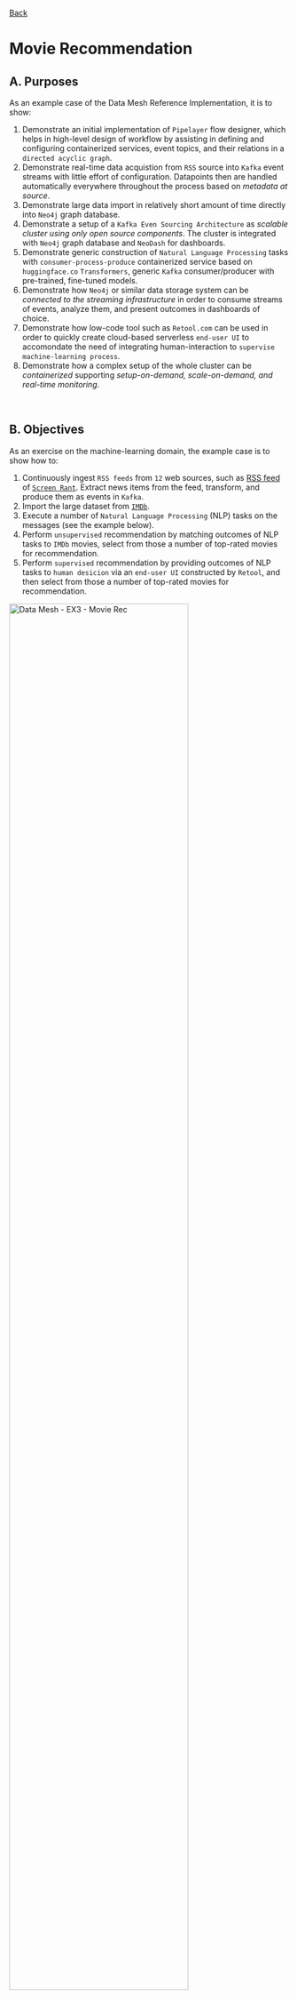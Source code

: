 [Back](../README.md)

# Movie Recommendation

## A. Purposes

As an example case of the Data Mesh Reference Implementation, it is to show:
1. Demonstrate an initial implementation of `Pipelayer` flow designer, which helps in high-level design of workflow by assisting in defining and configuring containerized services, event topics, and their relations in a `directed acyclic graph`.
2. Demonstrate real-time data acquistion from `RSS` source into `Kafka` event streams with little effort of configuration. Datapoints then are handled automatically everywhere throughout the process based on *metadata at source*.
3. Demonstrate large data import in relatively short amount of time directly into `Neo4j` graph database. 
4. Demonstrate a setup of a `Kafka Even Sourcing Architecture` as *scalable cluster using only open source components*. The cluster is integrated with `Neo4j` graph database and `NeoDash` for dashboards.
5. Demonstrate generic construction of `Natural Language Processing` tasks with `consumer-process-produce` containerized service based on `huggingface.co` `Transformers`, generic `Kafka` consumer/producer with pre-trained, fine-tuned  models.
6. Demonstrate how `Neo4j` or similar data storage system can be *connected to the streaming infrastructure* in order to consume streams of events, analyze them, and present outcomes in dashboards of choice.
7. Demonstrate how low-code tool such as `Retool.com` can be used in order to quickly create cloud-based serverless `end-user UI` to accomondate the need of integrating human-interaction to `supervise machine-learning process`.
8. Demonstrate how a complex setup of the whole cluster can be *containerized* supporting *setup-on-demand, scale-on-demand, and real-time monitoring*.

&nbsp;

## B. Objectives

As an exercise on the machine-learning domain, the example case is to show how to:
1. Continuously ingest `RSS feeds` from `12` web sources, such as [RSS feed](https://screenrant.com/feed/) of [`Screen Rant`](https://screenrant.com). Extract news items from the feed, transform, and produce them as events in `Kafka`.
2. Import the large dataset from [`IMDb`](https://www.imdb.com).
3. Execute a number of `Natural Language Processing` (NLP) tasks on the messages (see the example below).
4. Perform `unsupervised` recommendation by matching outcomes of NLP tasks to `IMDb` movies, select from those a number of top-rated movies for recommendation.
5. Perform `supervised` recommendation by providing outcomes of NLP tasks to `human desicion` via an `end-user UI` constructed by `Retool`, and then select from those a number of top-rated movies for recommendation.

<img src="../img/Data Mesh - EX3 - Movie Rec.png" alt="Data Mesh - EX3 - Movie Rec" width="80%"/>

**An example in details**

Excerpt from this news [First 'Joker: Folie à Deux' Image of Lady Gaga's Harley Quinn](https://collider.com/joker-2-image-lady-gaga-joaquin-phoenix/):
```
Who says Valentine's Day can't have some jokes?
Director Todd Phillips took to Instagram to unveil the first look at Lady Gaga in the sequel Joker: Folie à Deux.
While her role is currently under wraps, all signs appear to point to the multi-hyphenate portraying iconic DC character Harley Quinn.
The Joker sequel is set to release on October 4, 2024.
Gaga isn't alone in the image, which sees the return of Joaquin Phoenix's Arthur Fleck/Joker.
He's complete in marred clown makeup and clearly happy to be in the embrace of her character.
Plot details are not known at the moment.
However, this image appears to correlate with Harley Quinn's origin as Joker's psychiatrist in Arkham Asylum, the presumed location for the sequel.
The ending of Joker found Arthur having his way in the famed Gotham facility.
```

Outcomes of a number of different `NLP` tasks, produced by [`huggingface`](https://huggingface.co) `pipelines`.

*Task 1 - Summarize the news in a few sentences*

```bash
Todd Phillips took to Instagram to unveil the first look at Lady Gaga in the sequel Joker: Folie à Deux. All signs appear to point to the multi-hyphenate portraying iconic DC character Harley Quinn. The Joker sequel is set to release on October 4, 2024.
```

*Task 2 - What is the news about: education, politics, business, health, sport, or movie?*

```bash
                                            sequence     labels    scores
0  Who says Valentine's Day can't have some jokes...      movie  0.551902
1  Who says Valentine's Day can't have some jokes...      sport  0.205439
2  Who says Valentine's Day can't have some jokes...   business  0.103893
3  Who says Valentine's Day can't have some jokes...     health  0.084764
4  Who says Valentine's Day can't have some jokes...  education  0.027428
5  Who says Valentine's Day can't have some jokes...   politics  0.026575
```

*Task 3 - What named entities (people, date, organization, location, etc) mentioned in the news?*

```bash
   entity_group     score                  word  start  end
0          MISC  0.996852     Valentine ' s Day      9   24
1           PER  0.999712         Todd Phillips     57   70
2          MISC  0.594972                 Insta     79   84
3           PER  0.998348             Lady Gaga    117  126
4          MISC  0.986863  Joker : Folie à Deux    141  160
5           ORG  0.971730                    DC    270  272
6           PER  0.995922          Harley Quinn    283  295
7          MISC  0.983769                 Joker    301  306
8           PER  0.999261                  Gaga    352  356
9           PER  0.999269       Joaquin Phoenix    408  423
10          PER  0.970964          Arthur Fleck    426  438
11          PER  0.996184                 Joker    439  444
12          PER  0.998973          Harley Quinn    628  640
13          PER  0.991769                 Joker    653  658
14          LOC  0.992751         Arkham Asylum    677  690
15         MISC  0.767194                 Joker    744  749
16          PER  0.999083                Arthur    756  762
17          LOC  0.997191                Gotham    791  797
```

*Task 4 - Answering the question "What movie is in the news?"*

```bash
score  start  end               answer
0  0.938275    141  160  Joker: Folie à Deux
```

*Task 5 - Answering the question "Who is the director of the movie?"*
```bash
      score  start  end         answer
0  0.984972     57   70  Todd Phillips
```

*Task 6 - Answering the question "Who plays the main villain of the movie?"*

```bash
      score  start  end        answer
0  0.334782    283  295  Harley Quinn
```

&nbsp;

## C. Architecture Overview

<img src="../img/Data Mesh - EX3 - Architecture Overview.png" alt="Data Mesh - EX3 - Architecture Overview" width="80%"/>

&nbsp;

## D. Pipelayer flow designer

A `Pipelayer` is designed with [ReactFlow](https://reactflow.dev), which is tool that allows:
+ visual design of the data streams between the components of the `Kafka Cluster` and the `NLP Cluster`.
+ providing configuration files for the components in order to connect to `Kafka` data streaming infrastructure as well as to customize the generic `NLP task`.
+ keep the whole visual design and its configuration parameters in a `json` file for later purposes such as easy reloading, management, and monitoring.

The graphical layout of the dataflows of this example case (without the supervise learning subgraph)

<img src="../img/pipelayer-movie-rec.png" alt="Pipelayer - Example Case 3" width="80%"/>

<details>
<summary>For more details ...</summary>
<p>

`Pipelayer` follows the ideas of [Confluent Stream Designer](https://docs.confluent.io/cloud/current/stream-designer/index.html), but provide more extensive capabilities to design, manage, and monitor the data streams.

How to configure a `Kafka` topic:
<img src="../img/pipelayer-kafka-topic.png" alt="Pipelayer - Kafka topic" width="80%"/>

How to configure a `NLP task`:
<img src="../img/pipelayer-nlp-task.png" alt="Pipelayer - NLP task" width="80%"/>

Exported configuration as `json`:
<img src="../img/pipelayer-json-config.png" alt="Pipelayer - JSON config" width="80%"/>

</p>
</details>

&nbsp;

## E. Real-time Screen Rant RSS feed

Integration of an instance of `FilePulse Source Connector` for `XML files` that enables capture of daily news from `12` web sources, selected from [Top 100 Movie RSS Feeds](https://blog.feedspot.com/movie_rss_feeds/):

1. [Little White Lies](https://lwlies.com)
2. [Screen Rant](https://screenrant.com)
3. [CommingSoon.net](https://www.comingsoon.net)
4. [Collider](https://collider.com)
5. [ScreenCrush](https://screencrush.com)
6. [JoBlo.com](https://www.joblo.com)
7. [Box Office Worldwide](https://boxofficeworldwide.com)
8. [The Hollywood Reporter](https://www.hollywoodreporter.com)
9. [/Film](https://feeds.feedburner.com)
10. [Film Daily](https://filmdaily.co)
11. [Dark Horizons](https://www.darkhorizons.com)
12. [FirstShowing.net](https://www.firstshowing.net)

One of these, [`Screenrant`](https://screenrant.com) Screen Rant - headquartered in Ogden, Utah, US - is arguably one of the most visited, non-corporate-owned movie and TV news sites online. We cover the hot topics that movie and TV fans are looking for. Our readers are influencers in the movie and TV category: people others come to for recommendations on what to watch on TV and go see at the movies.  

Its (bi-)hourly feed [Screen Rant RSS Feed](https://screenrant.com/feed/) followed by 2M+ `Facebookers`, 246K+ `Twitters`. The feed contains approx. 100 latest news called `item` in `XML format`, with an example as below:
```xml
<item>
  <title>
    <![CDATA[
      Every Family Member Of Discovery’s Michael Burnham In Star Trek
    ]]>
  </title>
  <link>
    https://screenrant.com/star-trek-discovery-michael-burnham-family-members/
  </link>
  <dc:creator>
    <![CDATA[ John Orquiola ]]>
  </dc:creator>
  <enclosure url="https://static1.srcdn.com/wordpress/wp-content/uploads/2023/02/every-family-member-of-discovery-s-michael-burnham-in-star-trek.jpg" length="656" type="image/jpeg"/>
  <category>
    <![CDATA[ TV ]]>
  </category>
  <category>
    <![CDATA[ star trek discovery ]]>
  </category>
  <category>
    <![CDATA[ Star Trek ]]>
  </category>
  <description>
    <![CDATA[
    Star Trek: Discovery's Captain Michael Burnham is a member of two families and she has relatives in two different eras of Star Trek.
    ]]>
  </description>
  <content:encoded>
    <![CDATA[
      <p>Captain Michael Burnham (Sonequa Martin-Green) in <a href="https://screenrant.com/tag/star-trek-discovery/"><em><strong>Star Trek: Discovery</strong></em></a> is fortunate to be part of two families in two different eras. Burnham is <em>Discovery</em>&#39;s central character, and the focus on Michael as the primary lead distinguishes <em>Discovery </em>from other Star Trek series. In turn, Michael&#39;s rich backstory is supported by multiple parental figures, siblings, and a couple of notable love affairs with Lt. Ash Tyler (Shazad Latif) and Cleveland Booker (David Ajala).</p>
    ]]>
  </content:encoded>
  <pubDate>Mon, 20 Feb 2023 18:40:14 GMT</pubDate>
  <guid isPermaLink="true">
    https://screenrant.com/star-trek-discovery-michael-burnham-family-members/
  </guid>
</item>
```

Our purpose is to capture, extract, and transform it into the format show below,
```json
{
  "title":"Every Family Member Of Discovery’s Michael Burnham In Star Trek",
  "link":"https://screenrant.com/star-trek-discovery-michael-burnham-family-members/",
  "creator":"John Orquiola",
  "enclosure_url":"https://static1.srcdn.com/wordpress/wp-content/uploads/2023/02/every-family-member-of-discovery-s-michael-burnham-in-star-trek.jpg",
  "category":{"array":["TV","star trek discovery","Star Trek"]},
  "description":"Star Trek: Discovery's Captain Michael Burnham is a member of two families and she has relatives in two different eras of Star Trek.",
  "content":"<p>Captain Michael Burnham (Sonequa Martin-Green) in <a href=\"https://screenrant.com/tag/star-trek-discovery/\"><em><strong>Star Trek: Discovery</strong></em></a> is fortunate to be part of two families in two different eras. Burnham is <em>Discovery</em>&#39;s central character, and the focus on Michael as the primary lead distinguishes <em>Discovery </em>from other Star Trek series. In turn, Michael&#39;s rich backstory is supported by multiple parental figures, siblings, and a couple of notable love affairs with Lt. Ash Tyler (Shazad Latif) and Cleveland Booker (David Ajala).</p>",
  "pub_date":"Mon, 20 Feb 2023 18:40:14 GMT"
}
```

and later post-process all properties to gain `named entities`, clustering based on `categories`, and many other.
In addition `description` and `content` tags can be used to extract:
- URL links to `tags` on [`Screenrant`](https://screenrant.com), which is a nice way to resolve `tags` to this `movie news`.
- Emphasis by HTML `<em>` tags to elevate content to higher relevancy.

<img src="../img/Data Mesh - EX3 - ScreenRant - IMDb.png" alt="Data Mesh - EX3 - ScreenRant & IMDb" width="80%"/>

<details>
<summary>Click here for more details.</summary>
<p>

1. A containerized `crontab` is created to run the [`download_current_rss.sh`](../scripts/utils/download/download_current_rss.sh):

```bash
*/30 * * * * /download_current_rss.sh boxofficeworldwide https://boxofficeworldwide.com/feed/
*/30 * * * * /download_current_rss.sh collider https://collider.com/feed/
*/30 * * * * /download_current_rss.sh comingsoon https://www.comingsoon.net/feed
*/30 * * * * /download_current_rss.sh darkhorizons https://www.darkhorizons.com/feed/
*/30 * * * * /download_current_rss.sh feedburner https://feeds.feedburner.com/slashfilm
*/30 * * * * /download_current_rss.sh filmdaily https://filmdaily.co/feed/
*/30 * * * * /download_current_rss.sh firstshowing https://www.firstshowing.net/feed/
*/30 * * * * /download_current_rss.sh hollywoodreporter https://www.hollywoodreporter.com/topic/movies/feed/
*/30 * * * * /download_current_rss.sh joblo https://www.joblo.com/feed/
*/30 * * * * /download_current_rss.sh lwlies https://lwlies.com/feed/
*/30 * * * * /download_current_rss.sh screenrush https://screencrush.com/feed/
*/5 * * * * /download_current_rss.sh screenrant https://screenrant.com/feed/
```
Note that except `Screen Rant`, every other feed is captured every `30` minutes.

All  feeds are downloaded into a mounted volume of the `cronjob` (Docker) service

```docker
  ####################
  # cronjob
  ####################
  cronjob: 
    ...
    volumes:
      - $PWD/kafka-ce/connect/data/filepulse/xml:/data
    ...
```

Note that all file names are formatted as `<entity>-rss-<timestamp>.xml`, here an example listing:

```bash
total 5680
drwxr-xrwx@ 32 nghia  staff    1024 12 Apr 18:00 .
drwxr-xrwx@  3 nghia  staff      96 12 Apr 13:52 ..
-rw-r--r--@  1 nghia  staff   30053 12 Apr 17:02 boxofficeworldwide-rss-1681333338.xml
-rw-r--r--@  1 nghia  staff   30053 12 Apr 18:00 boxofficeworldwide-rss-1681336800.xml
-rw-r--r--@  1 nghia  staff  269751 12 Apr 17:05 collider-rss-1681333501.xml
-rw-r--r--@  1 nghia  staff  268747 12 Apr 18:00 collider-rss-1681336800.xml
-rw-r--r--@  1 nghia  staff  102603 12 Apr 17:10 comingsoon-rss-1681333800.xml
-rw-r--r--@  1 nghia  staff  101457 12 Apr 18:00 comingsoon-rss-1681336800.xml
-rw-r--r--@  1 nghia  staff  121827 12 Apr 17:27 darkhorizons-rss-1681334819.xml
-rw-r--r--@  1 nghia  staff  121096 12 Apr 18:00 darkhorizons-rss-1681336800.xml
-rw-r--r--@  1 nghia  staff   66248 12 Apr 17:27 feedburner-rss-1681334819.xml
-rw-r--r--@  1 nghia  staff   72638 12 Apr 18:00 feedburner-rss-1681336800.xml
-rw-r--r--@  1 nghia  staff   49696 12 Apr 17:27 filmdaily-rss-1681334819.xml
-rw-r--r--@  1 nghia  staff   50066 12 Apr 18:00 filmdaily-rss-1681336800.xml
-rw-r--r--@  1 nghia  staff   79085 12 Apr 16:30 firstshowing-rss-1681331400.xml
-rw-r--r--@  1 nghia  staff   79071 12 Apr 17:36 firstshowing-rss-1681335413.xml
-rw-r--r--@  1 nghia  staff   79071 12 Apr 18:00 firstshowing-rss-1681336800.xml
-rw-r--r--@  1 nghia  staff   11446 12 Apr 16:35 hollywoodreporter-rss-1681331700.xml
-rw-r--r--@  1 nghia  staff   11446 12 Apr 17:36 hollywoodreporter-rss-1681335413.xml
-rw-r--r--@  1 nghia  staff   11446 12 Apr 18:00 hollywoodreporter-rss-1681336800.xml
-rw-r--r--@  1 nghia  staff   60122 12 Apr 16:40 joblo-rss-1681332000.xml
-rw-r--r--@  1 nghia  staff   58813 12 Apr 17:40 joblo-rss-1681335600.xml
-rw-r--r--@  1 nghia  staff   58813 12 Apr 18:00 joblo-rss-1681336800.xml
-rw-r--r--@  1 nghia  staff   74705 12 Apr 17:02 lwlies-rss-1681333338.xml
-rw-r--r--@  1 nghia  staff   74705 12 Apr 17:45 lwlies-rss-1681335900.xml
-rw-r--r--@  1 nghia  staff   74705 12 Apr 18:00 lwlies-rss-1681336800.xml
-rw-r--r--@  1 nghia  staff  248496 12 Apr 17:02 screenrant-rss-1681333338.xml
-rw-r--r--@  1 nghia  staff  249174 12 Apr 17:55 screenrant-rss-1681336500.xml
-rw-r--r--@  1 nghia  staff  249369 12 Apr 18:00 screenrant-rss-1681336800.xml
-rw-r--r--@  1 nghia  staff   45642 12 Apr 17:02 screenrush-rss-1681333338.xml
-rw-r--r--@  1 nghia  staff   45642 12 Apr 17:50 screenrush-rss-1681336200.xml
-rw-r--r--@  1 nghia  staff   45642 12 Apr 18:00 screenrush-rss-1681336800.xml
```

2. We use the [`FilePulse Source Connector`](https://streamthoughts.github.io/kafka-connect-file-pulse/) to read the `XML files` and ingest them into `Kafka` as follow.

First, we define an `in-line` generic `value schema` for all `XML <item>` tags in the feeds based on [this specification](https://streamthoughts.github.io/kafka-connect-file-pulse/docs/developer-guide/configuration/#defining-connect-record-schema):

```json
{
	"name": "screentrant_value",
	"type":"STRUCT",
	"fieldSchemas": {
		"link":{"type":"STRING", "isOptional":false},
		"pub_date":{"type":"STRING", "isOptional":false},
		"category":{"type":"ARRAY", "isOptional":true, "valueSchema": {"type": "STRING"}},
		"content":{"type":"STRING", "isOptional":false},
		"creator":{"type":"ARRAY", "isOptional":true, "valueSchema": {"type": "STRING"}},
		"description":{"type":"STRING", "isOptional":false},
		"title":{"type":"STRING", "isOptional":false}
	}
}
```

3. Then, the `Source Connector` is [defined in-line](../scripts/movie-rec/create_filepulse_connector.sh) as follow

```bash
curl -i -X PUT -H "Accept:application/json" -H  "Content-Type:application/json" \
  http://${connect_local_host}:${connect_port}/connectors/${connector}/config \
  -d '{
    "connector.class":"io.streamthoughts.kafka.connect.filepulse.source.FilePulseSourceConnector",
    "fs.listing.class":"io.streamthoughts.kafka.connect.filepulse.fs.LocalFSDirectoryListing",
    "fs.listing.directory.path":"/data/filepulse/xml",
    "fs.listing.filters":"io.streamthoughts.kafka.connect.filepulse.fs.filter.RegexFileListFilter",
    "fs.listing.interval.ms":10000,
    "fs.cleanup.policy.class": "io.streamthoughts.kafka.connect.filepulse.fs.clean.LogCleanupPolicy ",
    "file.filter.regex.pattern":".*\\.xml$",
    "offset.strategy":"name",
    "reader.xpath.expression":"/rss/channel/item",
    "reader.xpath.result.type":"NODESET",
    "reader.xml.force.array.on.fields":"category,creator",
    "reader.xml.parser.validating.enabled":true,
    "reader.xml.parser.namespace.aware.enabled":true,
    "filters":"content,pubDate,Exclude",
    "filters.content.type":"io.streamthoughts.kafka.connect.filepulse.filter.RenameFilter",
    "filters.content.field":"encoded",
    "filters.content.target":"content",
    "filters.pubDate.type":"io.streamthoughts.kafka.connect.filepulse.filter.RenameFilter",
    "filters.pubDate.field":"pubDate",
    "filters.pubDate.target":"pub_date",
    "filters.Exclude.type":"io.streamthoughts.kafka.connect.filepulse.filter.ExcludeFilter",
    "filters.Exclude.fields":"comments,commentRss,enclosure,guid,post-id,thumbnail",
    "topic":"'${topic}'",
    "tasks.file.status.storage.bootstrap.servers":"'${broker_internal_host}':'${broker_internal_port}'",
    "tasks.file.status.storage.topic":"connect-file-pulse-status",
    "tasks.reader.class":"io.streamthoughts.kafka.connect.filepulse.fs.reader.LocalXMLFileInputReader",
    "tasks.max": 1,
    "value.connect.schema":"{ \"name\": \"rss_value\", \"type\":\"STRUCT\", \"fieldSchemas\": { \"link\":{\"type\":\"STRING\", \"isOptional\":false}, \"pub_date\":{\"type\":\"STRING\", \"isOptional\":false}, \"category\": {\"type\":\"ARRAY\", \"isOptional\":true, \"valueSchema\": {\"type\": \"STRING\"}}, \"content\":{\"type\":\"STRING\", \"isOptional\":true}, \"creator\": {\"type\":\"ARRAY\", \"isOptional\":true, \"valueSchema\": {\"type\": \"STRING\"}}, \"description\":{\"type\":\"ARRAY\", \"isOptional\":true, \"valueSchema\": {\"type\": \"STRING\"}}, \"enclosure_url\":{\"type\":\"STRING\", \"isOptional\":true}, \"title\":{\"type\":\"STRING\", \"isOptional\":true} } }"
  }'
```

It is worth to mention that to extract a single `RSS` feed containing `100` `items` of movie news into 100 `Kafka` messages, an `XPath` to identify the items need to be defined in the configuration
```json
"reader.xpath.expression":"/rss/channel/item",
```

It is decided to obtains the results as `NODESET`, since each of the properties of an `item` can have attribute that is valueable, such as `url` for the `enclosure` `XML` tag, so the configuration has to be done accordingly:
```json
"reader.xpath.result.type":"NODESET",
```

Note that the `FilePulse` library convert `XML` tags with names in form `<part1>:<part2>` into `<part2>`, for example `dc:creator` and `content:encoded` are converted into `creator` and `encoded`. Thus, the filter `filters.content` is used to rename the `encloded` into `content`. Filter `filters.pubDate` is to convert `pubDate` into `pub_date` for the sake of consistency. Last, filter `filters.Exclude` is used to drop the (extracted) `enclosure` and `guid` (since both `link` and `guid` have the same content and it makes more sense to refer back to the news using the `link` rather then `guid`, which is unfortunately not within our namespace).


And finally, the created `value.connect.schema`, which is to be sent to `Kafka Connect`, defined in just above, is `double-quote escaped`, `tabs removed`, and `linefeeds removed`, in order to convert into a `escaped` string that can be used in the configuration:
```json
"value.connect.schema":"{ \"name\": \"rss_value\", \"type\":\"STRUCT\", \"fieldSchemas\": { \"link\":{\"type\":\"STRING\", \"isOptional\":false}, \"pub_date\":{\"type\":\"STRING\", \"isOptional\":false}, \"category\": {\"type\":\"ARRAY\", \"isOptional\":true, \"valueSchema\": {\"type\": \"STRING\"}}, \"content\":{\"type\":\"STRING\", \"isOptional\":false}, \"creator\": {\"type\":\"ARRAY\", \"isOptional\":true, \"valueSchema\": {\"type\": \"STRING\"}}, \"description\":{\"type\":\"ARRAY\", \"isOptional\":true, \"valueSchema\": {\"type\": \"STRING\"}}, \"enclosure_url\":{\"type\":\"STRING\", \"isOptional\":false}, \"title\":{\"type\":\"STRING\", \"isOptional\":false} } }"
```

The [Developer Guide](https://streamthoughts.github.io/kafka-connect-file-pulse/docs/developer-guide/) is amazingly details, although it is not written for beginners. It is worth to study the connector by the following articles (for file-based or anything that can be turned into an XML file)
- [Kafka Connect FilePulse - One Connector to Ingest them All!](https://medium.com/streamthoughts/kafka-connect-filepulse-one-connector-to-ingest-them-all-faed018a725c)
- [Streaming data into Kafka S01/E02 - Loading XML file](https://dev.to/fhussonnois/streaming-data-into-kafka-s01-e02-loading-xml-file-529i)
- [Ingesting XML data into Kafka - Option 3: Kafka Connect FilePulse connector](https://rmoff.net/2020/10/01/ingesting-xml-data-into-kafka-option-3-kafka-connect-filepulse-connector/)

Note that it is important the the `XML` files (feeds) location is configured as 
```json
"fs.listing.directory.path":"/data/filepulse/xml",
```

thus, they have to be downloaded and placed into `$PWD/kafka-ce/connect/data`, which is mapped to the local volume by [docker-compose-kafka-ce.yml](../docker-compose-kafka-ce.yml)

```yaml
  ####################
  # connect
  ####################
  connect:
    image: confluentinc/cp-kafka-connect:7.3.1
    hostname: connect
    container_name: connect
    ...
    volumes:
      - $PWD/kafka-ce/connect/data:/data
      - $PWD/kafka-ce/plugins:/usr/share/confluent-hub-components
    restart: always
```

4. For a quick test to see if `RSS feeds` are arriving (make sure `docker`, `Kafka`, and the `FilePulse` connector are running):

```bash
./scripts/download_rss_once.sh
```

Use `Kafaka UI`, see if there RSS messages in the topic `rss-topic` by pointing a browser instance to `http://localhost:8080` (or forward the port if you are on a cloud VM).

</p>
</details>

&nbsp;

## F. IMDb dataset

The [IMDB Dataset](https://www.imdb.com/interfaces/) can easily be downloaded.

Here we follow the instructions for [large dataset import](https://neo4j.com/docs/operations-manual/current/tools/neo4j-admin/neo4j-admin-import/) in Neo4j.

Then, run the import procedure
```bash
./scripts/import_imdb_dataset.sh 
```

<details>
<summary>Click here for more details.</summary>
<p>

This, infact, is a bit complicated process
```bash
echo 'Copying IMDb dataset ...'
if [ -f neo4j/import/name.basics.tsv ]; then
    echo 'IMDb dataset already copied ✅'
else
    sudo cp data/imdb/*.tsv neo4j/import/.
    sudo cp conf/tsv/*.header.tsv neo4j/import/.
    echo 'IMDb dataset copied ✅'
fi

echo 'Stop the current default database (neo4j) ...'
docker exec -it neo4j bin/neo4j-admin server stop
echo 'Removing the current default database (neo4j) ...'
docker exec -it neo4j bash -c 'rm -rf /data/transactions/neo4j'
echo 'The current default database (neo4j) is stopped ✅'

echo 'Perform low-level data import ...'
docker exec -it neo4j bash -c 'bin/neo4j-admin database import full --delimiter=TAB --nodes Person=/import/name.basics.header.tsv,/import/name.basics.tsv --nodes Title=/import/title.basics.header.tsv,/import/title.basics.tsv --nodes Crew=/import/title.crew.header.tsv,/import/title.crew.tsv --nodes Rating=/import/title.ratings.header.tsv,/import/title.ratings.tsv --relationships CREW_IN=/import/title.principals.header.tsv,/import/title.principals.tsv --relationships PART_OF=/import/title.episode.header.tsv,/import/title.episode.tsv --skip-bad-relationships=true neo4j'
echo 'Low-level data import completed ✅'

echo 'Restart the current default database (neo4j)...'
docker exec -it neo4j bin/neo4j-admin server stop
docker exec -it neo4j bin/neo4j-admin server start
./scripts/utils/waits/wait_for_it.sh neo4j 60
echo 'The current default database (neo4j) is restarted ✅'

echo 'Creating constraints and indexes ...'
sudo cp conf/cql/neo4j_constraints.cql neo4j/import/.
docker exec -u neo4j --interactive --tty  neo4j cypher-shell -u neo4j -p phac2023 --file /import/neo4j_constraints.cql
echo 'Constraints and indexes are created ✅'

echo 'Applying constraints and indexes ...'
sudo cp conf/cql/neo4j_import.cql neo4j/import/.
docker exec -u neo4j --interactive --tty  neo4j cypher-shell -u neo4j -p phac2023 --file /import/neo4j_import.cql
echo 'Constraints and indexes are applied ✅'
```

After all done, we can create an instance of the `Neo4j Sink connector` to start consuming `ScreenRant RSS feeds` into `Neo4j`
```bash
./scripts/create_neo4j_connector.sh
```

</p>
</details>

&nbsp;

## G. [Kafka + Neo4j Cluster](../../faers/doc/README.md#d-the-kafka--neo4j-cluster)

This is well documented in `FAERS`, the Example Case 1, just follow the link above.

&nbsp;

## H. Plug-n-Play Natural Language Processing Architecture 

<img src="../img/Data Mesh - EX3 - NLP Task.png" alt="Data Mesh - EX3 - NLP Task" width="80%"/>

&nbsp;

### H.1.  Installing `NVIDIA driver`, `NVIDIA Container Toolkit`, and `Pytorch` docker.

**Credit** [Develop like a Pro with NVIDIA + Docker + VS Code + PyTorch](https://blog.roboflow.com/nvidia-docker-vscode-pytorch/)

The `NVIDIA Container Toolkit` allows users to build and run GPU accelerated containers. The toolkit includes a container runtime library and utilities to automatically configure containers to leverage `NVIDIA` GPUs.

We need to install:
- the proper `NVIDIA Driver` for the GPUs coming with the virtual machine (unless they are provided by a serverless enviroment)
- `Nvidia Docker` for GPU-Accelerated Containers
- `PyTorch Docker` supported by the `NVIDIA Container Toolkit` and then test the docker by running `MNIST algorithm`


<details>
<summary>Click here for more details.</summary>
<p>

1. A virtual machine is created in the `Google Cloud Platform`:

- `n1-standard-8`, 8 vCPU, 30GB RAM, `threads-per-core=2`, `visible-core-count=4`
- `NVIDIA T4`
- `ubuntu-2204-jammy-v20230114`
- 100 GB persistent disk
- access via SSH (keys)
- allow HTTP/HTTPS (with provisioned static internal/external IPs)

2. Install Docker and test the installation:

```bash
./scripts/docker/install.sh
./scripts/docker/test.sh
```

3. Install `gcc`, `make`

```bash
sudo apt install gcc make
```

4. Download driver for `NVIDIA Tesla T4` supporting `CUDA 11.7`

```bash
wget "https://us.download.nvidia.com/tesla/515.86.01/NVIDIA-Linux-x86_64-515.86.01.run"
chmod +x NVIDIA-Linux-x86_64-515.86.01.run
sudo ./NVIDIA-Linux-x86_64-515.86.01.run
```

5. Run `nvidia-smi` to verify installation
```bash
nvidia-smi
```
```bash
Fri Feb 17 20:21:13 2023       
+-----------------------------------------------------------------------------+
| NVIDIA-SMI 515.86.01    Driver Version: 515.86.01    CUDA Version: 11.7     |
|-------------------------------+----------------------+----------------------+
| GPU  Name        Persistence-M| Bus-Id        Disp.A | Volatile Uncorr. ECC |
| Fan  Temp  Perf  Pwr:Usage/Cap|         Memory-Usage | GPU-Util  Compute M. |
|                               |                      |               MIG M. |
|===============================+======================+======================|
|   0  Tesla T4            Off  | 00000000:00:04.0 Off |                    0 |
| N/A   38C    P0    28W /  70W |      2MiB / 15360MiB |      4%      Default |
|                               |                      |                  N/A |
+-------------------------------+----------------------+----------------------+
                                                                               
+-----------------------------------------------------------------------------+
| Processes:                                                                  |
|  GPU   GI   CI        PID   Type   Process name                  GPU Memory |
|        ID   ID                                                   Usage      |
|=============================================================================|
|  No running processes found                                                 |
+-----------------------------------------------------------------------------+
```

6. Install Nvidia Docker for GPU-Accelerated Containers

```bash
distribution=$(. /etc/os-release;echo $ID$VERSION_ID) \
  && curl -fsSL https://nvidia.github.io/libnvidia-container/gpgkey | sudo gpg --dearmor -o /usr/share/keyrings/nvidia-container-toolkit-keyring.gpg \
  && curl -s -L https://nvidia.github.io/libnvidia-container/$distribution/libnvidia-container.list | \
  sed 's#deb https://#deb [signed-by=/usr/share/keyrings/nvidia-container-toolkit-keyring.gpg] https://#g' | \
  sudo tee /etc/apt/sources.list.d/nvidia-container-toolkit.list
sudo apt-get update
sudo apt-get install -y nvidia-docker2
sudo systemctl restart docker
```

7. Test the installation. You should see the correct output *from* `nvidia-smi` *inside the container*. 

```bash
docker run --rm --gpus all nvidia/cuda:11.7.1-base-ubuntu22.04 nvidia-smi
```
```bash
Fri Feb 17 20:23:57 2023       
+-----------------------------------------------------------------------------+
| NVIDIA-SMI 515.86.01    Driver Version: 515.86.01    CUDA Version: 11.7     |
|-------------------------------+----------------------+----------------------+
| GPU  Name        Persistence-M| Bus-Id        Disp.A | Volatile Uncorr. ECC |
| Fan  Temp  Perf  Pwr:Usage/Cap|         Memory-Usage | GPU-Util  Compute M. |
|                               |                      |               MIG M. |
|===============================+======================+======================|
|   0  Tesla T4            Off  | 00000000:00:04.0 Off |                    0 |
| N/A   40C    P0    28W /  70W |      2MiB / 15360MiB |      5%      Default |
|                               |                      |                  N/A |
+-------------------------------+----------------------+----------------------+
                                                                               
+-----------------------------------------------------------------------------+
| Processes:                                                                  |
|  GPU   GI   CI        PID   Type   Process name                  GPU Memory |
|        ID   ID                                                   Usage      |
|=============================================================================|
|  No running processes found                                                 |
+-----------------------------------------------------------------------------+
```

`--gpus` is used to specify which GPU the container should see, all means "all of them". If you want to expose only one you can pass its id `--gpus 1`. You can also specify a list of GPUs to use, `--gpus "device=1,2"`

8. Run GPU Accelerated Containers with PyTorch

```bash
docker run --gpus all -it --rm nvcr.io/nvidia/pytorch:23.01-py3
```

9. Changing to higher performance command line options

```bash
docker run --gpus all --ipc=host --ulimit memlock=-1 --ulimit stack=67108864 -it --rm nvcr.io/nvidia/pytorch:23.01-py3
```

```bash
=============
== PyTorch ==
=============

NVIDIA Release 23.01 (build 52269074)
PyTorch Version 1.14.0a0+44dac51

Container image Copyright (c) 2023, NVIDIA CORPORATION & AFFILIATES. All rights reserved.

Copyright (c) 2014-2023 Facebook Inc.
Copyright (c) 2011-2014 Idiap Research Institute (Ronan Collobert)
Copyright (c) 2012-2014 Deepmind Technologies    (Koray Kavukcuoglu)
Copyright (c) 2011-2012 NEC Laboratories America (Koray Kavukcuoglu)
Copyright (c) 2011-2013 NYU                      (Clement Farabet)
Copyright (c) 2006-2010 NEC Laboratories America (Ronan Collobert, Leon Bottou, Iain Melvin, Jason Weston)
Copyright (c) 2006      Idiap Research Institute (Samy Bengio)
Copyright (c) 2001-2004 Idiap Research Institute (Ronan Collobert, Samy Bengio, Johnny Mariethoz)
Copyright (c) 2015      Google Inc.
Copyright (c) 2015      Yangqing Jia
Copyright (c) 2013-2016 The Caffe contributors
All rights reserved.

Various files include modifications (c) NVIDIA CORPORATION & AFFILIATES.  All rights reserved.

This container image and its contents are governed by the NVIDIA Deep Learning Container License.
By pulling and using the container, you accept the terms and conditions of this license:
https://developer.nvidia.com/ngc/nvidia-deep-learning-container-license

NOTE: CUDA Forward Compatibility mode ENABLED.
  Using CUDA 12.0 driver version 525.85.11 with kernel driver version 515.86.01.
  See https://docs.nvidia.com/deploy/cuda-compatibility/ for details.

root@6e7bbf2efd04:/workspace# python
Python 3.8.10 (default, Nov 14 2022, 12:59:47) 
[GCC 9.4.0] on linux
Type "help", "copyright", "credits" or "license" for more information.
>>> import torch
>>> torch.cuda.is_available()
True
>>> torch.backends.cudnn.version()
8700
>>> 
```

10. Now we can proceed to test [`MNIST Handwritten Digit Recognition in PyTorch`](../src/movie-rec/train.py)

```bash
./scripts/nlp/test.sh
```

```bash
Downloading http://yann.lecun.com/exdb/mnist/train-images-idx3-ubyte.gz
Downloading http://yann.lecun.com/exdb/mnist/train-images-idx3-ubyte.gz to ../data/MNIST/raw/train-images-idx3-ubyte.gz
100%|██████████████████████████████████████████████████████████████████████████████████████████████████████████████████████████████████████████████████| 9912422/9912422 [00:00<00:00, 42952511.03it/s]
Extracting ../data/MNIST/raw/train-images-idx3-ubyte.gz to ../data/MNIST/raw

Downloading http://yann.lecun.com/exdb/mnist/train-labels-idx1-ubyte.gz
Downloading http://yann.lecun.com/exdb/mnist/train-labels-idx1-ubyte.gz to ../data/MNIST/raw/train-labels-idx1-ubyte.gz
100%|██████████████████████████████████████████████████████████████████████████████████████████████████████████████████████████████████████████████████████| 28881/28881 [00:00<00:00, 15283332.55it/s]
Extracting ../data/MNIST/raw/train-labels-idx1-ubyte.gz to ../data/MNIST/raw

Downloading http://yann.lecun.com/exdb/mnist/t10k-images-idx3-ubyte.gz
Downloading http://yann.lecun.com/exdb/mnist/t10k-images-idx3-ubyte.gz to ../data/MNIST/raw/t10k-images-idx3-ubyte.gz
100%|██████████████████████████████████████████████████████████████████████████████████████████████████████████████████████████████████████████████████| 1648877/1648877 [00:00<00:00, 10997068.46it/s]
Extracting ../data/MNIST/raw/t10k-images-idx3-ubyte.gz to ../data/MNIST/raw

Downloading http://yann.lecun.com/exdb/mnist/t10k-labels-idx1-ubyte.gz
Downloading http://yann.lecun.com/exdb/mnist/t10k-labels-idx1-ubyte.gz to ../data/MNIST/raw/t10k-labels-idx1-ubyte.gz
100%|████████████████████████████████████████████████████████████████████████████████████████████████████████████████████████████████████████████████████████| 4542/4542 [00:00<00:00, 20528587.03it/s]
Extracting ../data/MNIST/raw/t10k-labels-idx1-ubyte.gz to ../data/MNIST/raw

Train Epoch: 1 [0/60000 (0%)]	Loss: 2.282550
Train Epoch: 1 [640/60000 (1%)]	Loss: 1.385302
Train Epoch: 1 [1280/60000 (2%)]	Loss: 0.936717
...
Train Epoch: 14 [58880/60000 (98%)]	Loss: 0.003294
Train Epoch: 14 [59520/60000 (99%)]	Loss: 0.004645

Test set: Average loss: 0.0263, Accuracy: 9919/10000 (99%)
```
</p>
</details>

&nbsp;

### H.2. Creating our `NLP tasks` 

We create our `NLP tasks` as following:
- Extend the `Pytorch` docker, 
- Adding `HuggingFace` `pipelines`, make its `transformers` and `datasets` easily *cached*,
- Make these dockers *easily configurable* per each of the `NLP Tasks`: `text classification`, `question-answering`, and `text summarization` (and many more)
- Add a `Kafka consumer` and a `Kafka producer` to consume incoming messages and produce outgoing messages to `Kafka topics`.
- Allow `content-based routing` for the outgoing messages depending on the processing result of the imcoming messages.

<details>
<summary>Click here for more details.</summary>
<p>

1. The `NLP Task` docker are built for multiple tasks
- Named Entity Recognition
- Question Answering
- Sentiment Analysis
- Summarization
- Text Classification (multi-class/-label)

All of them built by extending the `nvcr.io/nvidia/pytorch:23.01-py3` `Docker` image. Each is configured by an `ini` file, for example for `named-entity-recognizer` image

```ini
[pipeline]
name=ner
model=Jean-Baptiste/roberta-large-ner-english
aggregation_strategy=simple
kwargs=aggregation_strategy

[consumer]
topic=screenrant-text-classifier-topic
bootstrap_servers=broker:29092
schema_registry=http://schema-registry:8081
avro_key_schema_file=screenrant-text-classifier-key.avsc
avro_val_schema_file=screenrant-text-classifier-value.avsc
consumer_group_id=named-entity-recognizer-cg
auto_offset_reset=earliest

[producer]
topic=screenrant-named-entity-recognizer-topic
bootstrap_servers=broker:29092
schema_registry=http://schema-registry:8081
avro_key_schema_file=screenrant-text-classifier-key.avsc
avro_val_schema_file=screenrant-named-entity-recognizer-value.avsc
target=full_text

[wranglers]
preprocess=input_text_classifier
postprocess=output_named_entity_recognizer
```

As shown above, each of them reads messages from a topic, e.g. `screenrant-text-classifier-topic`, and writes to another `screenrant-named-entity-recognizer-topic`, thus *chaining* the processing of messages through multi-stages (each served by an NLP task).

In each stage, the corresponding `NLP task` must handle messages with proper input and output formats, specified in `Avro` formats.

For example `screenrant-text-classifier-key.avsc`:
```json
{
    "type": "record",
    "name": "screentrant_text_classifier_key",
    "fields":[
        {"name":"link", "type": "string", "isOptional": false},
        {"name":"pub_date", "type": "string", "isOptional": false}
    ]
}
```

and `screenrant-text-classifier-value.avsc`:
```json
{
    "type": "record",
    "name": "screentrant_text_classifier_value",
    "fields":[
        {"name":"category", "type": "string", "isOptional": true},
        {"name":"content", "type": "string", "isOptional": true},
        {"name":"creator", "type": "string", "isOptional": true},
        {"name":"description", "type": "string", "isOptional": true},
        {"name":"enclosure_url", "type": "string", "isOptional": true},
        {"name":"full_text", "type": "string", "isOptional": true},
        {"name":"href_list", "type": "string", "isOptional": true},
        {"name":"link", "type": "string"},
        {"name":"classified_labels", "type": "string", "isOptional": true},
        {"name":"pub_date", "type": "string"},
        {"name":"timestamp_tc", "type": "int", "isOptional": true},
        {"name":"title", "type": "string", "isOptional": true}
    ]
}
```

All `NLP task` are equipped with (via `ini` file configuration)
- an instance of `Kafka consumer` and `Kafka producer`,
- a configurable [HuggingFace](https://huggingface.co) `NLP pipeline`
- a pair of key/value `avro` schema files for messages in each of incoming and outgoing directions

</p>
</details>

&nbsp;

## I. Human-assisted end-user UI

To assist human interaction in making decision if a news indeed mentioned a movie, a low-code [retool.com](https://retool.com) cloud-based serverless UI can be designed. Outcomes from `NLP` tasks as `Kafka` messages are consumed by sink connector into an instance of `PostgreSQL`, which then provide the `end-user UI` the neeed data. 

<img src="../img/Data Mesh - EX3 - Retool Designer.png" alt="Data Mesh - EX3 - Retool Designer" width="80%"/>

The designed UI then can be shared to a number of selected users (with custom read/write priviledges).

<img src="../img/Data Mesh - EX3 - Retool Viewer.png" alt="Data Mesh - EX3 - Retool Viewer" width="80%"/>

The human analysts then can easily make the decisions based on information from outcomes (of the `NLP` tasks) by clicking on `confirm` to approve or `reverse` to disapprove the suggestions made by the `NLP` workflow.

&nbsp;

## J. Supervised and unsupervised recommendations

Both supervised and unsupervised recommendations can be seen on an aggregated UI.

<img src="../img/Data Mesh - EX3 - Recommendations.png" alt="Data Mesh - EX3 - Recommendations" width="80%"/>

&nbsp;

## K. Data lineage

<img src="../img/data-lineage-by-task.png" alt="Data Lineage by task" width="80%"/>

<img src="../img/data-lineage-by-time.png" alt="Data Lineage by time" width="80%"/>

<img src="../img/full-lineage.png" alt="Full Lineage" width="80%"/>
